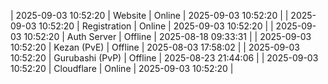 | 2025-09-03 10:52:20 | Website | Online | 2025-09-03 10:52:20 |
| 2025-09-03 10:52:20 | Registration | Online | 2025-09-03 10:52:20 |
| 2025-09-03 10:52:20 | Auth Server | Offline | 2025-08-18 09:33:31 |
| 2025-09-03 10:52:20 | Kezan (PvE) | Offline | 2025-08-03 17:58:02 |
| 2025-09-03 10:52:20 | Gurubashi (PvP) | Offline | 2025-08-23 21:44:06 |
| 2025-09-03 10:52:20 | Cloudflare | Online | 2025-09-03 10:52:20 |
